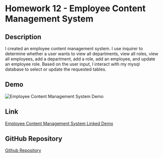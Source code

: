 # Homework 12 - Employee Content Management System

## Description

I created an employee content management system.  I use inquirer to determine whether a user wants to view all departments, view all roles, view all employees, add a department, add a role, add an employee, and update an employee role.  Based on the user input, I interact with my mysql database to select or update the requested tables.

## Demo

![Employee Content Management System Demo](./Assets/employee-content-management-system.gif "Employee Content Management System Demo")

## Link

[Employee Content Management System Linked Demo](https://watch.screencastify.com/v/wonb3wojllynO8Rt72iM)

## GitHub Repository

[Github Repository](https://github.com/samrapow/biz-content-management-system)


